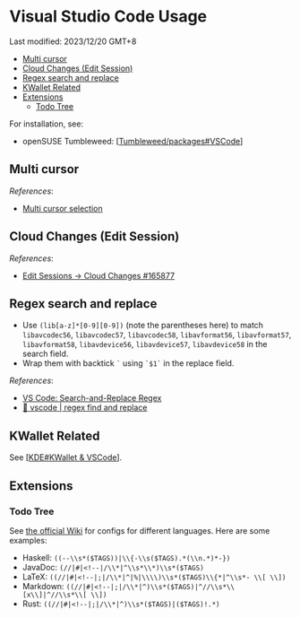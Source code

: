 # Visual Studio Code Usage

Last modified: 2023/12/20 GMT+8

- [Multi cursor](#multi-cursor)
- [Cloud Changes (Edit Session)](#cloud-changes-edit-session)
- [Regex search and replace](#regex-search-and-replace)
- [KWallet Related](#kwallet-related)
- [Extensions](#extensions)
    - [Todo Tree](#todo-tree)

For installation, see:

- openSUSE Tumbleweed: [[Tumbleweed/packages#VSCode]]

## Multi cursor

*References*:

- [Multi cursor selection](https://code.visualstudio.com/docs/getstarted/tips-and-tricks#_multi-cursor-selection)

## Cloud Changes (Edit Session)

*References*:

- [Edit Sessions -> Cloud Changes #165877](https://github.com/microsoft/vscode/pull/165877#issuecomment-1357545069)

## Regex search and replace

- Use `(lib[a-z]*[0-9][0-9])` (note the parentheses here) to match `libavcodec56`, `libavcodec57`, `libavcodec58`, `libavformat56`, `libavformat57`, `libavformat58`, `libavdevice56`, `libavdevice57`, `libavdevice58` in the search field.
- Wrap them with backtick `` ` `` using `` `$1` `` in the replace field.

*References*:

- [VS Code: Search-and-Replace Regex](https://dev.to/rfornal/vs-code-search-and-replace-regex-mn2)
- [🔎 vscode \| regex find and replace](https://www.youtube.com/watch?v=xMhKstbdr3k)

## KWallet Related

See [[KDE#KWallet & VSCode]].

## Extensions

### Todo Tree

See [the official Wiki](https://github.com/Gruntfuggly/todo-tree/wiki/Configuration-Examples#ocaml-and-other-ml-languages-using--comment--style-comments) for configs for different languages. Here are some examples:

- Haskell: `((--\\s*($TAGS))|\\{-\\s($TAGS).*(\\n.*)*-})`
- JavaDoc: `(//|#|<!--|/\\*|^\\s*\\*)\\s*($TAGS)`
- LaTeX: `((//|#|<!--|;|/\\*|^|%|\\\\)\\s*($TAGS)\\{*|^\\s*- \\[ \\])`
- Markdown: `((//|#|<!--|;|/\\*|^)\\s*($TAGS)|^//\\s*\\[x\\]|^//\\s*\\[ \\])`
- Rust: `((//|#|<!--|;|/\\*|^)\\s*($TAGS)|($TAGS)!.*)`

[//begin]: # "Autogenerated link references for markdown compatibility"
[Tumbleweed/packages#VSCode]: ..%2FLinux%2FopenSUSE%2FTumbleweed%2Fpackages.md "Tumbleweed Package Management"
[KDE#KWallet & VSCode]: ..%2FLinux%2Fcross-distro%2FKDE.md "KDE Plasma Tweak"
[//end]: # "Autogenerated link references"

